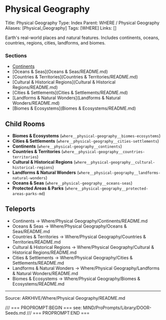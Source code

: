 # Physical Geography

Title: Physical Geography
Type: Index
Parent: WHERE / Physical Geography
Aliases: [Physical_Geography]
Tags: [WHERE]
Links: []

Earth's real-world places and natural features. Includes continents, oceans, countries, regions, cities, landforms, and biomes.

### Sections
- [Continents](Continents/README.md)
- [Oceans & Seas](Oceans & Seas/README.md)
- [Countries & Territories](Countries & Territories/README.md)
- [Cultural & Historical Regions](Cultural & Historical Regions/README.md)
- [Cities & Settlements](Cities & Settlements/README.md)
- [Landforms & Natural Wonders](Landforms & Natural Wonders/README.md)
- [Biomes & Ecosystems](Biomes & Ecosystems/README.md)

## Child Rooms
- **Biomes & Ecosystems** (`where__physical-geography__biomes-ecosystems`)
- **Cities & Settlements** (`where__physical-geography__cities-settlements`)
- **Continents** (`where__physical-geography__continents`)
- **Countries & Territories** (`where__physical-geography__countries-territories`)
- **Cultural & Historical Regions** (`where__physical-geography__cultural-historical-regions`)
- **Landforms & Natural Wonders** (`where__physical-geography__landforms-natural-wonders`)
- **Oceans & Seas** (`where__physical-geography__oceans-seas`)
- **Protected Areas & Parks** (`where__physical-geography__protected-areas-parks-md`)

## Teleports
- Continents → Where/Physical Geography/Continents/README.md
- Oceans & Seas → Where/Physical Geography/Oceans & Seas/README.md
- Countries & Territories → Where/Physical Geography/Countries & Territories/README.md
- Cultural & Historical Regions → Where/Physical Geography/Cultural & Historical Regions/README.md
- Cities & Settlements → Where/Physical Geography/Cities & Settlements/README.md
- Landforms & Natural Wonders → Where/Physical Geography/Landforms & Natural Wonders/README.md
- Biomes & Ecosystems → Where/Physical Geography/Biomes & Ecosystems/README.md

---
Source: ARKHIVE/Where/Physical Geography/README.md

/// === PROPROMPT:BEGIN ===
see: MIND/ProPrompts/Library/DOOR-Seeds.md
/// === PROPROMPT:END ===
